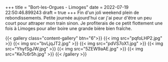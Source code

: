 +++
title = "Bort-les-Orgues - Limoges"
date = 2022-07-19 22:50:46.899243
draft = true
+++
Fin d'un joli weekend plein de rebondissements. Petite journée aujourd'hui car j'ai peur d'être un peu court pour attraper mon train sinon.
Je profiterais de ce petit flottement une fois à Limoges pour aller boire une grande bière bien fraîche. 

{{< gallery class="content-gallery" btn="6">}}
{{< img src="pqfoLHP2.jpg" >}}
{{< img src="bvLjqJT2.jpg" >}}
{{< img src="pdVS7oX1.jpg" >}}
{{< img src="YhyfSgJW.jpg" >}}
{{< img src="5ZEW9aAE.jpg" >}}
{{< img src="Ke7c6r5h.jpg" >}}
{{< /gallery >}}

